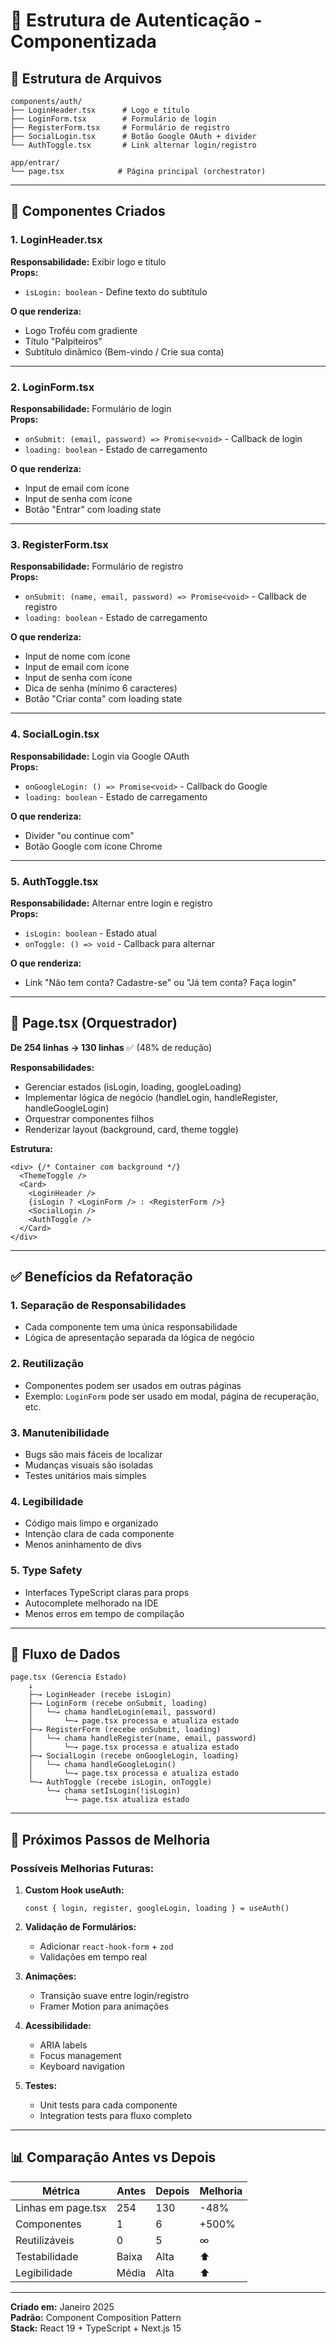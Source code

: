# 🎨 Estrutura de Autenticação - Componentizada

## 📁 Estrutura de Arquivos

```
components/auth/
├── LoginHeader.tsx      # Logo e título
├── LoginForm.tsx        # Formulário de login
├── RegisterForm.tsx     # Formulário de registro
├── SocialLogin.tsx      # Botão Google OAuth + divider
└── AuthToggle.tsx       # Link alternar login/registro

app/entrar/
└── page.tsx            # Página principal (orchestrator)
```

---

## 🧩 Componentes Criados

### **1. LoginHeader.tsx**
**Responsabilidade:** Exibir logo e título  
**Props:**
- `isLogin: boolean` - Define texto do subtítulo

**O que renderiza:**
- Logo Troféu com gradiente
- Título "Palpiteiros"
- Subtítulo dinâmico (Bem-vindo / Crie sua conta)

---

### **2. LoginForm.tsx**
**Responsabilidade:** Formulário de login  
**Props:**
- `onSubmit: (email, password) => Promise<void>` - Callback de login
- `loading: boolean` - Estado de carregamento

**O que renderiza:**
- Input de email com ícone
- Input de senha com ícone
- Botão "Entrar" com loading state

---

### **3. RegisterForm.tsx**
**Responsabilidade:** Formulário de registro  
**Props:**
- `onSubmit: (name, email, password) => Promise<void>` - Callback de registro
- `loading: boolean` - Estado de carregamento

**O que renderiza:**
- Input de nome com ícone
- Input de email com ícone
- Input de senha com ícone
- Dica de senha (mínimo 6 caracteres)
- Botão "Criar conta" com loading state

---

### **4. SocialLogin.tsx**
**Responsabilidade:** Login via Google OAuth  
**Props:**
- `onGoogleLogin: () => Promise<void>` - Callback do Google
- `loading: boolean` - Estado de carregamento

**O que renderiza:**
- Divider "ou continue com"
- Botão Google com ícone Chrome

---

### **5. AuthToggle.tsx**
**Responsabilidade:** Alternar entre login e registro  
**Props:**
- `isLogin: boolean` - Estado atual
- `onToggle: () => void` - Callback para alternar

**O que renderiza:**
- Link "Não tem conta? Cadastre-se" ou "Já tem conta? Faça login"

---

## 📄 Page.tsx (Orquestrador)

**De 254 linhas → 130 linhas** ✅ (48% de redução)

**Responsabilidades:**
- Gerenciar estados (isLogin, loading, googleLoading)
- Implementar lógica de negócio (handleLogin, handleRegister, handleGoogleLogin)
- Orquestrar componentes filhos
- Renderizar layout (background, card, theme toggle)

**Estrutura:**
```tsx
<div> {/* Container com background */}
  <ThemeToggle />
  <Card>
    <LoginHeader />
    {isLogin ? <LoginForm /> : <RegisterForm />}
    <SocialLogin />
    <AuthToggle />
  </Card>
</div>
```

---

## ✅ Benefícios da Refatoração

### **1. Separação de Responsabilidades**
- Cada componente tem uma única responsabilidade
- Lógica de apresentação separada da lógica de negócio

### **2. Reutilização**
- Componentes podem ser usados em outras páginas
- Exemplo: `LoginForm` pode ser usado em modal, página de recuperação, etc.

### **3. Manutenibilidade**
- Bugs são mais fáceis de localizar
- Mudanças visuais são isoladas
- Testes unitários mais simples

### **4. Legibilidade**
- Código mais limpo e organizado
- Intenção clara de cada componente
- Menos aninhamento de divs

### **5. Type Safety**
- Interfaces TypeScript claras para props
- Autocomplete melhorado na IDE
- Menos erros em tempo de compilação

---

## 🔄 Fluxo de Dados

```
page.tsx (Gerencia Estado)
    ↓
    ├─→ LoginHeader (recebe isLogin)
    ├─→ LoginForm (recebe onSubmit, loading)
    │   └─→ chama handleLogin(email, password)
    │       └─→ page.tsx processa e atualiza estado
    ├─→ RegisterForm (recebe onSubmit, loading)
    │   └─→ chama handleRegister(name, email, password)
    │       └─→ page.tsx processa e atualiza estado
    ├─→ SocialLogin (recebe onGoogleLogin, loading)
    │   └─→ chama handleGoogleLogin()
    │       └─→ page.tsx processa e atualiza estado
    └─→ AuthToggle (recebe isLogin, onToggle)
        └─→ chama setIsLogin(!isLogin)
            └─→ page.tsx atualiza estado
```

---

## 🎯 Próximos Passos de Melhoria

### **Possíveis Melhorias Futuras:**

1. **Custom Hook useAuth:**
   ```tsx
   const { login, register, googleLogin, loading } = useAuth()
   ```

2. **Validação de Formulários:**
   - Adicionar `react-hook-form` + `zod`
   - Validações em tempo real

3. **Animações:**
   - Transição suave entre login/registro
   - Framer Motion para animações

4. **Acessibilidade:**
   - ARIA labels
   - Focus management
   - Keyboard navigation

5. **Testes:**
   - Unit tests para cada componente
   - Integration tests para fluxo completo

---

## 📊 Comparação Antes vs Depois

| Métrica | Antes | Depois | Melhoria |
|---------|-------|--------|----------|
| Linhas em page.tsx | 254 | 130 | -48% |
| Componentes | 1 | 6 | +500% |
| Reutilizáveis | 0 | 5 | ∞ |
| Testabilidade | Baixa | Alta | ⬆️ |
| Legibilidade | Média | Alta | ⬆️ |

---

**Criado em:** Janeiro 2025  
**Padrão:** Component Composition Pattern  
**Stack:** React 19 + TypeScript + Next.js 15

